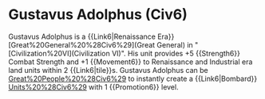 # Gustavus Adolphus (Civ6)

Gustavus Adolphus is a {{Link6|Renaissance Era}} [Great%20General%20%28Civ6%29](Great General) in "[Civilization%20VI](Civilization VI)". His unit provides +5 {{Strength6}} Combat Strength and +1 {{Movement6}} to Renaissance and Industrial era land units within 2 {{Link6|tile}}s.
Gustavus Adolphus can be [Great%20People%20%28Civ6%29](retired) to instantly create a {{Link6|Bombard}} [Units%20%28Civ6%29](unit) with 1 {{Promotion6}} level.